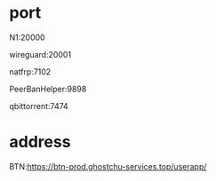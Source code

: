 # port

N1:20000

wireguard:20001

natfrp:7102

PeerBanHelper:9898

qbittorrent:7474

# address

BTN:https://btn-prod.ghostchu-services.top/userapp/
